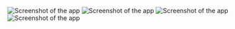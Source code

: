 ![Screenshot of the app](./Ssn4.png)
![Screenshot of the app](./Ssn1.png)
![Screenshot of the app](./Ssn2.png)
![Screenshot of the app](./Ssn3.png)
